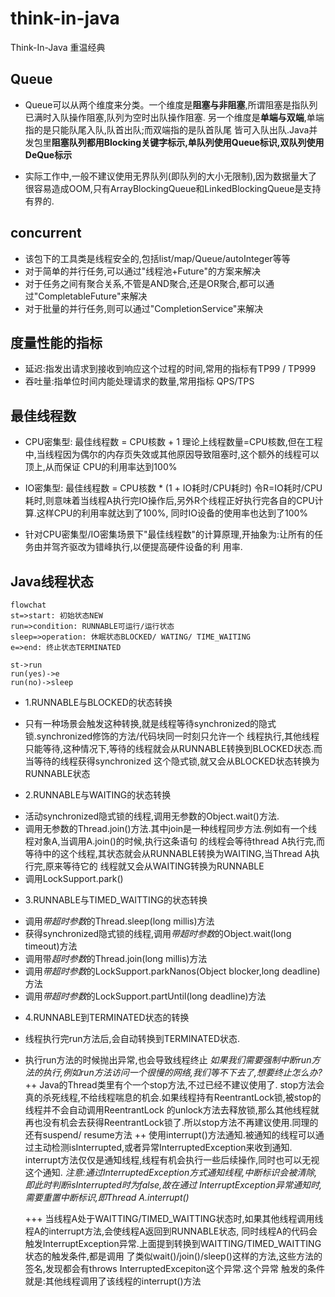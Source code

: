 # think-in-java
Think-In-Java 重温经典

## Queue
- Queue可以从两个维度来分类。一个维度是**阻塞与非阻塞**,所谓阻塞是指队列已满时入队操作阻塞,队列为空时出队操作阻塞.
另一个维度是**单端与双端**,单端指的是只能队尾入队,队首出队;而双端指的是队首队尾
皆可入队出队.Java并发包里**阻塞队列都用Blocking关键字标示,单队列使用Queue标识,双队列使用DeQue标示**

- 实际工作中,一般不建议使用无界队列(即队列的大小无限制),因为数据量大了很容易造成OOM,只有ArrayBlockingQueue和LinkedBlockingQueue是支持有界的.

## concurrent
- 该包下的工具类是线程安全的,包括list/map/Queue/autoInteger等等
- 对于简单的并行任务,可以通过"线程池+Future"的方案来解决
- 对于任务之间有聚合关系,不管是AND聚合,还是OR聚合,都可以通过"CompletableFuture"来解决
- 对于批量的并行任务,则可以通过"CompletionService"来解决


## 度量性能的指标
- 延迟:指发出请求到接收到响应这个过程的时间,常用的指标有TP99 / TP999
- 吞吐量:指单位时间内能处理请求的数量,常用指标 QPS/TPS

## 最佳线程数
- CPU密集型: 最佳线程数 = CPU核数 + 1
  理论上线程数量=CPU核数,但在工程中,当线程因为偶尔的内存页失效或其他原因导致阻塞时,这个额外的线程可以顶上,从而保证
  CPU的利用率达到100%
  
- IO密集型:  最佳线程数 = CPU核数 * (1 + IO耗时/CPU耗时)
  令R=IO耗时/CPU耗时,则意味着当线程A执行完IO操作后,另外R个线程正好执行完各自的CPU计算.这样CPU的利用率就达到了100%,
  同时IO设备的使用率也达到了100%
  
- 针对CPU密集型/IO密集场景下"最佳线程数"的计算原理,开抽象为:让所有的任务由并驾齐驱改为错峰执行,以便提高硬件设备的利
  用率.
  
## Java线程状态

```mermaid
flowchat
st=>start: 初始状态NEW
run=>condition: RUNNABLE可运行/运行状态
sleep=>operation: 休眠状态BLOCKED/ WATING/ TIME_WAITING
e=>end: 终止状态TERMINATED

st->run
run(yes)->e
run(no)->sleep
```

- 1.RUNNABLE与BLOCKED的状态转换
 + 只有一种场景会触发这种转换,就是线程等待synchronized的隐式锁.synchronized修饰的方法/代码块同一时刻只允许一个
   线程执行,其他线程只能等待,这种情况下,等待的线程就会从RUNNABLE转换到BLOCKED状态.而当等待的线程获得synchronized
   这个隐式锁,就又会从BLOCKED状态转换为RUNNABLE状态
- 2.RUNNABLE与WAITING的状态转换
 + 活动synchronized隐式锁的线程,调用无参数的Object.wait()方法.
 + 调用无参数的Thread.join()方法.其中join是一种线程同步方法.例如有一个线程对象A,当调用A.join()的时候,执行这条语句
   的线程会等待thread A执行完,而等待中的这个线程,其状态就会从RUNNABLE转换为WAITING,当Thread A执行完,原来等待它的
   线程就又会从WAITING转换为RUNNABLE
 + 调用LockSupport.park()
- 3.RUNNABLE与TIMED_WAITTING的状态转换
 + 调用*带超时参数*的Thread.sleep(long millis)方法
 + 获得synchronized隐式锁的线程,调用*带超时参数*的Object.wait(long timeout)方法
 + 调用带*超时参数*的Thread.join(long millis)方法
 + 调用*带超时参数*的LockSupport.parkNanos(Object blocker,long deadline)方法
 + 调用*带超时参数*的LockSupport.partUntil(long deadline)方法
- 4.RUNNABLE到TERMINATED状态的转换
 + 线程执行完run方法后,会自动转换到TERMINATED状态.
 + 执行run方法的时候抛出异常,也会导致线程终止
 *如果我们需要强制中断run方法的执行,例如run方法访问一个很慢的网络,我们等不下去了,想要终止怎么办?*
 ++ Java的Thread类里有个一个stop方法,不过已经不建议使用了.
    stop方法会真的杀死线程,不给线程喘息的机会.如果线程持有ReentrantLock锁,被stop的线程并不会自动调用ReentrantLock
    的unlock方法去释放锁,那么其他线程就再也没有机会去获得ReentrantLock锁了.所以stop方法不再建议使用.同理的还有suspend/
    resume方法
 ++ 使用interrupt()方法通知.被通知的线程可以通过主动检测isInterrupted,或者异常InterruptedException来收到通知.
    interrupt方法仅仅是通知线程,线程有机会执行一些后续操作,同时也可以无视这个通知.
    *注意:通过InterruptedException方式通知线程,中断标识会被清除,即此时判断isInterrupted时为false,故在通过
    InterruptException异常通知时,需要重置中断标识,即Thread A.interrupt()*
    
    +++ 当线程A处于WAITTING/TIMED_WAITTING状态时,如果其他线程调用线程A的interrupt方法,会使线程A返回到RUNNABLE状态,
        同时线程A的代码会触发InterruptException异常.上面提到转换到WAITTING/TIMED_WAITTING状态的触发条件,都是调用
        了类似wait()/join()/sleep()这样的方法,这些方法的签名,发现都会有throws InterruptedExcepiton这个异常.这个异常
        触发的条件就是:其他线程调用了该线程的interrupt()方法